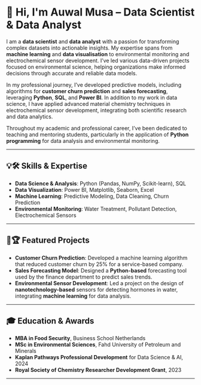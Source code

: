 # 👋 Hi, I'm Auwal Musa – Data Scientist & Data Analyst

I am a **data scientist** and **data analyst** with a passion for transforming complex datasets into actionable insights. My expertise spans from **machine learning** and **data visualisation** to environmental monitoring and electrochemical sensor development. I’ve led various data-driven projects focused on environmental science, helping organizations make informed decisions through accurate and reliable data models.

In my professional journey, I’ve developed predictive models, including algorithms for **customer churn prediction** and **sales forecasting**, leveraging **Python**, **SQL**, and **Power BI**. In addition to my work in data science, I have applied advanced material chemistry techniques in electrochemical sensor development, integrating both scientific research and data analytics.

Throughout my academic and professional career, I’ve been dedicated to teaching and mentoring students, particularly in the application of **Python programming** for data analysis and environmental monitoring.

---

## 💡🛠️ Skills & Expertise
- **Data Science & Analysis**: Python (Pandas, NumPy, Scikit-learn), SQL
- **Data Visualization**: Power BI, Matplotlib, Seaborn, Excel
- **Machine Learning**: Predictive Modeling, Data Cleaning, Churn Prediction
- **Environmental Monitoring**: Water Treatment, Pollutant Detection, Electrochemical Sensors

---

## 🌟🏆 Featured Projects
- **Customer Churn Prediction**: Developed a machine learning algorithm that reduced customer churn by 25% for a service-based company.
- **Sales Forecasting Model**: Designed a **Python-based** forecasting tool used by the finance department to predict sales trends.
- **Environmental Sensor Development**: Led a project on the design of **nanotechnology-based** sensors for detecting hormones in water, integrating **machine learning** for data analysis.

---

## 🎓 Education & Awards
- **MBA in Food Security**, Business School Netherlands
- **MSc in Environmental Sciences**, Fahd University of Petroleum and Minerals
- **Kaplan Pathways Professional Development** for Data Science & AI, 2024
- **Royal Society of Chemistry Researcher Development Grant**, 2023

---


